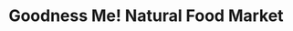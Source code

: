 ---
title: "Goodness Me! Natural Food Market"
url: /brantford/goodness-me-natural-food-market/
shop: Nahrungsergänzung
---